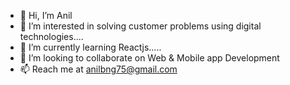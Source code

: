 - 👋 Hi, I’m Anil
- 👀 I’m interested in solving customer problems using digital technologies....
- 🌱 I’m currently learning Reactjs.....
- 💞️ I’m looking to collaborate on Web & Mobile app Development
- 📫 Reach me at anilbng75@gmail.com

<!---
anil0775/anil0775 is a ✨ special ✨ repository because its `README.md` (this file) appears on your GitHub profile.
You can click the Preview link to take a look at your changes.
--->
